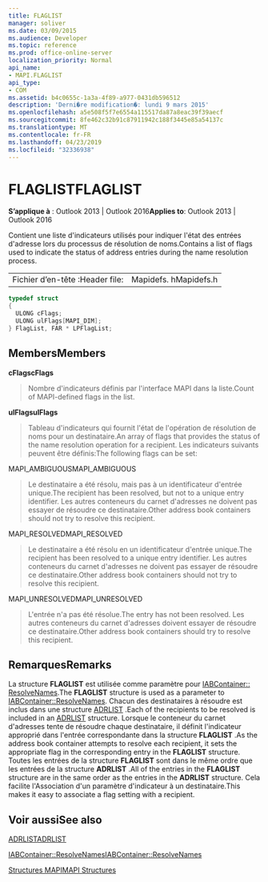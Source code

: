 ```yaml
---
title: FLAGLIST
manager: soliver
ms.date: 03/09/2015
ms.audience: Developer
ms.topic: reference
ms.prod: office-online-server
localization_priority: Normal
api_name:
- MAPI.FLAGLIST
api_type:
- COM
ms.assetid: b4c0655c-1a3a-4f89-a977-0431db596512
description: 'Derni�re modification�: lundi 9 mars 2015'
ms.openlocfilehash: a5e508f5f7e6554a115517da87a8eac39f39aecf
ms.sourcegitcommit: 8fe462c32b91c87911942c188f3445e85a54137c
ms.translationtype: MT
ms.contentlocale: fr-FR
ms.lasthandoff: 04/23/2019
ms.locfileid: "32336938"
---
```

# <a name="flaglist"></a><span data-ttu-id="845ba-103">FLAGLIST</span><span class="sxs-lookup"><span data-stu-id="845ba-103">FLAGLIST</span></span>

  
  
<span data-ttu-id="845ba-104">**S’applique à** : Outlook 2013 | Outlook 2016</span><span class="sxs-lookup"><span data-stu-id="845ba-104">**Applies to**: Outlook 2013 | Outlook 2016</span></span> 
  
<span data-ttu-id="845ba-105">Contient une liste d'indicateurs utilisés pour indiquer l'état des entrées d'adresse lors du processus de résolution de noms.</span><span class="sxs-lookup"><span data-stu-id="845ba-105">Contains a list of flags used to indicate the status of address entries during the name resolution process.</span></span>
  
|||
|:-----|:-----|
|<span data-ttu-id="845ba-106">Fichier d’en-tête :</span><span class="sxs-lookup"><span data-stu-id="845ba-106">Header file:</span></span>  <br/> |<span data-ttu-id="845ba-107">Mapidefs. h</span><span class="sxs-lookup"><span data-stu-id="845ba-107">Mapidefs.h</span></span>  <br/> |
   
```cpp
typedef struct
{
  ULONG cFlags;
  ULONG ulFlags[MAPI_DIM];
} FlagList, FAR * LPFlagList;

```

## <a name="members"></a><span data-ttu-id="845ba-108">Members</span><span class="sxs-lookup"><span data-stu-id="845ba-108">Members</span></span>

 <span data-ttu-id="845ba-109">**cFlags**</span><span class="sxs-lookup"><span data-stu-id="845ba-109">**cFlags**</span></span>
  
> <span data-ttu-id="845ba-110">Nombre d'indicateurs définis par l'interface MAPI dans la liste.</span><span class="sxs-lookup"><span data-stu-id="845ba-110">Count of MAPI-defined flags in the list.</span></span>
    
 <span data-ttu-id="845ba-111">**ulFlags**</span><span class="sxs-lookup"><span data-stu-id="845ba-111">**ulFlags**</span></span>
  
> <span data-ttu-id="845ba-112">Tableau d'indicateurs qui fournit l'état de l'opération de résolution de noms pour un destinataire.</span><span class="sxs-lookup"><span data-stu-id="845ba-112">An array of flags that provides the status of the name resolution operation for a recipient.</span></span> <span data-ttu-id="845ba-113">Les indicateurs suivants peuvent être définis:</span><span class="sxs-lookup"><span data-stu-id="845ba-113">The following flags can be set:</span></span>
    
<span data-ttu-id="845ba-114">MAPI_AMBIGUOUS</span><span class="sxs-lookup"><span data-stu-id="845ba-114">MAPI_AMBIGUOUS</span></span> 
  
> <span data-ttu-id="845ba-115">Le destinataire a été résolu, mais pas à un identificateur d'entrée unique.</span><span class="sxs-lookup"><span data-stu-id="845ba-115">The recipient has been resolved, but not to a unique entry identifier.</span></span> <span data-ttu-id="845ba-116">Les autres conteneurs du carnet d'adresses ne doivent pas essayer de résoudre ce destinataire.</span><span class="sxs-lookup"><span data-stu-id="845ba-116">Other address book containers should not try to resolve this recipient.</span></span> 
    
<span data-ttu-id="845ba-117">MAPI_RESOLVED</span><span class="sxs-lookup"><span data-stu-id="845ba-117">MAPI_RESOLVED</span></span> 
  
> <span data-ttu-id="845ba-118">Le destinataire a été résolu en un identificateur d'entrée unique.</span><span class="sxs-lookup"><span data-stu-id="845ba-118">The recipient has been resolved to a unique entry identifier.</span></span> <span data-ttu-id="845ba-119">Les autres conteneurs du carnet d'adresses ne doivent pas essayer de résoudre ce destinataire.</span><span class="sxs-lookup"><span data-stu-id="845ba-119">Other address book containers should not try to resolve this recipient.</span></span> 
    
<span data-ttu-id="845ba-120">MAPI_UNRESOLVED</span><span class="sxs-lookup"><span data-stu-id="845ba-120">MAPI_UNRESOLVED</span></span> 
  
> <span data-ttu-id="845ba-121">L'entrée n'a pas été résolue.</span><span class="sxs-lookup"><span data-stu-id="845ba-121">The entry has not been resolved.</span></span> <span data-ttu-id="845ba-122">Les autres conteneurs du carnet d'adresses doivent essayer de résoudre ce destinataire.</span><span class="sxs-lookup"><span data-stu-id="845ba-122">Other address book containers should try to resolve this recipient.</span></span>
    
## <a name="remarks"></a><span data-ttu-id="845ba-123">Remarques</span><span class="sxs-lookup"><span data-stu-id="845ba-123">Remarks</span></span>

<span data-ttu-id="845ba-124">La structure **FLAGLIST** est utilisée comme paramètre pour [IABContainer:: ResolveNames](iabcontainer-resolvenames.md).</span><span class="sxs-lookup"><span data-stu-id="845ba-124">The **FLAGLIST** structure is used as a parameter to [IABContainer::ResolveNames](iabcontainer-resolvenames.md).</span></span> <span data-ttu-id="845ba-125">Chacun des destinataires à résoudre est inclus dans une structure [ADRLIST](adrlist.md) .</span><span class="sxs-lookup"><span data-stu-id="845ba-125">Each of the recipients to be resolved is included in an [ADRLIST](adrlist.md) structure.</span></span> <span data-ttu-id="845ba-126">Lorsque le conteneur du carnet d'adresses tente de résoudre chaque destinataire, il définit l'indicateur approprié dans l'entrée correspondante dans la structure **FLAGLIST** .</span><span class="sxs-lookup"><span data-stu-id="845ba-126">As the address book container attempts to resolve each recipient, it sets the appropriate flag in the corresponding entry in the **FLAGLIST** structure.</span></span> <span data-ttu-id="845ba-127">Toutes les entrées de la structure **FLAGLIST** sont dans le même ordre que les entrées de la structure **ADRLIST** .</span><span class="sxs-lookup"><span data-stu-id="845ba-127">All of the entries in the **FLAGLIST** structure are in the same order as the entries in the **ADRLIST** structure.</span></span> <span data-ttu-id="845ba-128">Cela facilite l'Association d'un paramètre d'indicateur à un destinataire.</span><span class="sxs-lookup"><span data-stu-id="845ba-128">This makes it easy to associate a flag setting with a recipient.</span></span> 
  
## <a name="see-also"></a><span data-ttu-id="845ba-129">Voir aussi</span><span class="sxs-lookup"><span data-stu-id="845ba-129">See also</span></span>



[<span data-ttu-id="845ba-130">ADRLIST</span><span class="sxs-lookup"><span data-stu-id="845ba-130">ADRLIST</span></span>](adrlist.md)
  
[<span data-ttu-id="845ba-131">IABContainer::ResolveNames</span><span class="sxs-lookup"><span data-stu-id="845ba-131">IABContainer::ResolveNames</span></span>](iabcontainer-resolvenames.md)


[<span data-ttu-id="845ba-132">Structures MAPI</span><span class="sxs-lookup"><span data-stu-id="845ba-132">MAPI Structures</span></span>](mapi-structures.md)

